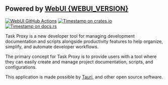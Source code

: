 <webui-data data-page-title="About {APP_NAME}" data-page-subtitle=""></webui-data>

## Powered by [WebUI {WEBUI_VERSION}](https://webui.stoicdreams.com)

<webui-page-segment elevation="10">

[![WebUI GitHub Actions][wui-gh-image]][wui-gh-checks]  [![Timestamp on crates.io][wui-cratesio-image]][wui-cratesio]  [![Timestamp on docs.rs][wui-docsrs-image]][wui-docsrs]

[wui-gh-image]: https://github.com/stoicdreams/WebUI/actions/workflows/deploy.yml/badge.svg
[wui-gh-checks]: https://github.com/stoicdreams/WebUI/actions?query=branch%3Amain
[wui-cratesio-image]: https://img.shields.io/crates/v/webui.svg
[wui-cratesio]: https://crates.io/crates/webui
[wui-docsrs-image]: https://docs.rs/webui/badge.svg
[wui-docsrs]: https://docs.rs/webui

Task Proxy is a new developer tool for managing development documentation and scripts alongside productivity features to help organize, simplify, and automate developer workflows.

The primary concept for Task Proxy is to provide users with a tool where they can easily create and manage project documentation, scripts, and configurations.

This application is made possible by [Tauri](https://tauri.app), and other open source software.

</webui-page-segment>

<webui-content cache src="https://cdn.myfi.ws/d/about-stoic-dreams.md"></webui-content>

